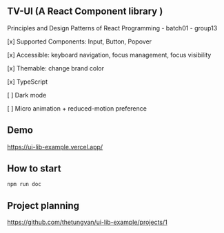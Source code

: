 ## TV-UI (A React Component library )

Principles and Design Patterns of React Programming - batch01 - group13

[x] Supported Components: Input, Button, Popover

[x] Accessible: keyboard navigation, focus management, focus visibility

[x] Themable: change brand color

[x] TypeScript

[ ] Dark mode

[ ] Micro animation + reduced-motion preference

## Demo

https://ui-lib-example.vercel.app/

## How to start

```
npm run doc
```

## Project planning

https://github.com/thetungvan/ui-lib-example/projects/1
